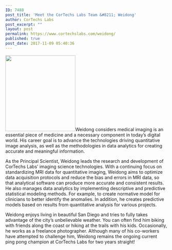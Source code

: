 ```yaml
---
ID: 7488
post_title: 'Meet the CorTechs Labs Team &#8211; Weidong'
author: CorTechs Labs
post_excerpt: ""
layout: post
permalink: https://www.cortechslabs.com/weidong/
published: true
post_date: 2017-11-09 05:40:36
---
```

<a href="https://www.cortechslabs.com/wp-content/uploads/2017/11/weidong.jpg"><img class="wp-image-7490 alignright" src="https://www.cortechslabs.com/wp-content/uploads/2017/11/weidong.jpg" alt="" width="218" height="237" /></a>Weidong considers medical imaging is an essential piece of medicine and a necessary component in today’s digital world. His career goal is to advance the technologies driving quantitative image analysis, as well as the methodologies in data analytics for creating accurate and meaningful information.

As the Principal Scientist, Weidong leads the research and development of CorTechs Labs’ imaging science technologies. With a continuing focus on standardizing MRI data for quantitative imaging, Weidong aims to optimize data acquisition protocols and reduce the bias and errors in MRI data, so that analytical software can produce more accurate and consistent results. He also manages data analytics by implementing descriptive and predictive statistical modeling methods. For example, to create normative model for clinicians to better identify the anomalies. In addition, he creates predictive models based on results from quantitative analysis for various projects.

Weidong enjoys living in beautiful San Diego and tries to fully takes advantage of the city’s unbelievable weather. You can often find him biking with friends along the coast or hiking at the trails with his kids. Occasionally, he works as a freelance photographer. Although many of his co-workers have attempted to challenge him, Weidong remains the ongoing current ping pong champion at CorTechs Labs for two years straight!